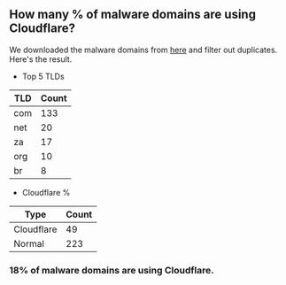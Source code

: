 ## How many % of malware domains are using Cloudflare?


We downloaded the malware domains from [here](https://urlhaus.abuse.ch) and filter out duplicates.
Here's the result.


[//]: # (start replacement)


- Top 5 TLDs

| TLD | Count |
| --- | --- |
| com | 133 |
| net | 20 |
| za | 17 |
| org | 10 |
| br | 8 |


- Cloudflare %

| Type | Count |
| --- | --- |
| Cloudflare | 49 |
| Normal | 223 |


### 18% of malware domains are using Cloudflare.
